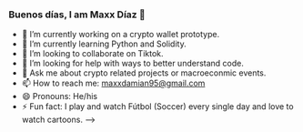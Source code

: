 ### Buenos días, I am Maxx Díaz 👋


- 🔭 I’m currently working on a crypto wallet prototype.
- 🌱 I’m currently learning Python and Solidity.
- 👯 I’m looking to collaborate on Tiktok.
- 🤔 I’m looking for help with ways to better understand code.
- 💬 Ask me about crypto related projects or macroeconmic events.
- 📫 How to reach me: maxxdamian95@gmail.com
- 😄 Pronouns: He/his
- ⚡ Fun fact: I play and watch Fútbol (Soccer) every single day and love to watch cartoons. 
-->
